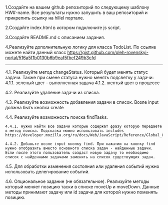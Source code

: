 1.Создайте на вашем github репозиторий по следующему шаблону HW#-name. Все результаты нужно запушить в ваш репозиторий и прикрепить ссылку на hillel портале.

2.Создайте index.html в котором подключите js script.

3.Создайте README.md с описанием задания.

4.Реализуйте дополнительную логику для класса TodoList. По ссылке можете найти данный класс https://gist.github.com/oleh-rovenskyi-nortal/516a5f1b0130b6b9eaf5fbef249b3cfd 

-------------------------

4.1. Реализуйте метод changeStatus. Который будет менять статус задачи. Также при смене статуса нужно менять подсветку у задачи:
    4.1.1. зеленый цвет - выполненная задача
    4.1.2. желтый цвет в процессе

4.2. Реализуйте удаление задачи из списка.

4.3. Реализуйте возможность добавления задачи в список. Возле input должна быть кнопка create

4.4. Реализуйте возможность поиска findTasks.

    4.4.1. Нужно найти все задачи которые содержат фразу которую передаете в метод поиска. Подсказка можно использовать includes https://developer.mozilla.org/ru/docs/Web/JavaScript/Reference/Global_Objects/String/includes

    4.4.2. Добавьте возле input кнопку find. При нажатии на кнопку find нужно отобразить вместо основного списка задач - найденные задачи. Если после этого пользователь создаст новую задачу то необходимо список с найденными задачами заменить на список существующих задач.

4.5. Для обработки изменения состояния или удаления событий нужно использовать делегирование событий.

4.6. Опциональное задание (не обязательное). Реализуйте методы который меняет позицию таски в списке moveUp и moveDown. Данные методы принимают задачу или id задачи для которой нужно поменять позицию.